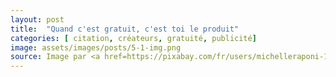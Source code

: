 ```yaml
---
layout: post
title:  "Quand c'est gratuit, c'est toi le produit"
categories: [ citation, créateurs, gratuité, publicité]
image: assets/images/posts/5-1-img.png
source: Image par <a href=https://pixabay.com/fr/users/michelleraponi-165491/?utm_source=link-attribution&amp;utm_medium=referral&amp;utm_campaign=image&amp;utm_content=1330252">Michelle Raponi</a> de <a href="https://pixabay.com/fr/?utm_source=link-attribution&amp;utm_medium=referral&amp;utm_campaign=image&amp;utm_content=1330252">Pixabay</a>
---
```

